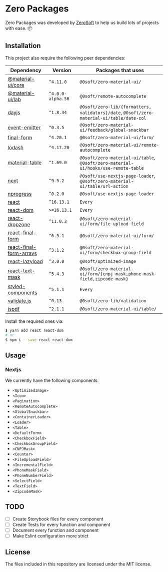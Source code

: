 # Zero Packages

Zero Packages was developed by [ZeroSoft](https://zerosoft.com.br/en/) to help
us build lots of projects with ease. :package:

## Installation

This project also require the following peer dependencies:

| Dependency                                                                       | Version           | Packages that uses                                                                        |
| -------------------------------------------------------------------------------- | ----------------- | ----------------------------------------------------------------------------------------- |
| [@material-ui/core](https://www.npmjs.com/package/@material-ui/core)             | `^4.11.0`         | `@0soft/zero-material-ui/`                                                                |
| [@material-ui/lab](https://www.npmjs.com/package/@material-ui/lab)               | `^4.0.0-alpha.56` | `@0soft/remote-autocomplete`                                                              |
| [dayjs](https://www.npmjs.com/package/dayjs)                                     | `^1.8.34`         | `@0soft/zero-lib/{formatters, validators}/date`, `@0soft/zero-material-ui/table/date-col` |
| [event-emitter](https://www.npmjs.com/package/event-emitter)                     | `^0.3.5`          | `@0soft/zero-material-ui/feedback/global-snackbar`                                        |
| [final-form](https://www.npmjs.com/package/final-form)                           | `^4.20.1`         | `@0soft/zero-material-ui/form/`                                                           |
| [lodash](https://www.npmjs.com/package/lodash)                                   | `^4.17.20`        | `@0soft/zero-material-ui/remote-autocomplete`                                             |
| [material-table](https://www.npmjs.com/package/material-table)                   | `^1.69.0`         | `@0soft/zero-material-ui/table`, `@0soft/zero-material-ui/hooks/use-remote-table`         |
| [next](https://www.npmjs.com/package/next)                                       | `^9.5.2`          | `@0soft/use-nextjs-page-loader`, `@0soft/zero-material-ui/table/url-action`               |
| [nprogress](https://www.npmjs.com/package/nprogress)                             | `^0.2.0`          | `@0soft/use-nextjs-page-loader`                                                           |
| [react](https://www.npmjs.com/package/react)                                     | `^16.13.1`        | `Every`                                                                                   |
| [react-dom](https://www.npmjs.com/package/react-dom)                             | `>=16.13.1`       | `Every`                                                                                   |
| [react-dropzone](https://www.npmjs.com/package/react-dropzone)                   | `^11.0.3`         | `@0soft/zero-material-ui/form/file-upload-field`                                          |
| [react-final-form](https://www.npmjs.com/package/react-final-form)               | `^6.5.1`          | `@0soft/zero-material-ui/form/`                                                           |
| [react-final-form-arrays](https://www.npmjs.com/package/react-final-form-arrays) | `^3.1.2`          | `@0soft/zero-material-ui/form/checkbox-group-field`                                       |
| [react-lazyload](https://www.npmjs.com/package/react-lazyload)                   | `^3.0.0`          | `@0soft/optimized-image`                                                                  |
| [react-text-mask](https://www.npmjs.com/package/react-text-mask)                 | `^5.4.3`          | `@0soft/zero-material-ui/form/{cnpj-mask,phone-mask-field,zipcode-mask}`                  |
| [styled-components](https://www.npmjs.com/package/styled-components)             | `^5.1.1`          | `Every`                                                                                   |
| [validate.js](https://www.npmjs.com/package/validate.js)                         | `^0.13.`          | `@0soft/zero-lib/validation`                                                              |
| [jspdf](https://www.npmjs.com/package/jspdf)                                     | `^2.1.1`          | `@0soft/zero-material-ui/table/`                                                          |

Install the required ones via:

```bash
$ yarn add react react-dom
# or
$ npm i --save react react-dom
```

## Usage

### Nextjs

We currently have the following components:

- `<OptimizedImage>`
- `<Icon>`
- `<Pagination>`
- `<RemoteAutocomplete>`
- `<GlobalSnackbar>`
- `<ContainerLoader>`
- `<Loader>`
- `<Table>`
- `<DefaultForm>`
- `<CheckboxField>`
- `<CheckboxGroupField>`
- `<CNPJMask>`
- `<Counter>`
- `<FileUploadField>`
- `<IncrementalField>`
- `<PhoneMaskField>`
- `<PhoneNumberField>`
- `<SelectField>`
- `<TextField>`
- `<ZipcodeMask>`

## TODO

- [ ] Create Storybook files for every component
- [ ] Create Tests for every function and component
- [ ] Document every function and component
- [ ] Make Eslint configuration more strict

## License

The files included in this repository are licensed under the MIT license.

